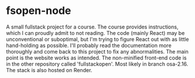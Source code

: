 # fsopen-node
A small fullstack project for a course. The course provides instructions, which I can proudly admit to not reading. The code (mainly React) may be unconventional or suboptimal, but I'm trying to figure React out with as little hand-holding as possible. 
I'll probably read the documentation more thoroughly and come back to this project to fix any abnormalities. 
The main point is the website works as intended.
The non-minified front-end code is in the other repository called 'fullstackopen'.
Most likely in branch osa-2.16. 
The stack is also hosted on Render.
